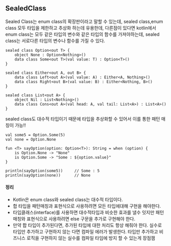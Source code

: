 ## SealedClass

Sealed Class는 enum class의 확장판이라고 말할 수 있는데, sealed class,enum class 모두 타입을 제한하고 추상화 하는데 유용한데, 다른점이 있다면 kotlin에서 enum class는 모두 같은 타입의 변수와 같은 타입의 함수를 가져야하는데, sealed class는 서로다른 타입의 변수나 함수를 가질 수 있다.


```
sealed class Option<out T> {
    object None : Option<Nothing>()
    data class Some<out T>(val value: T) : Option<T>()
}

sealed class Either<out A, out B> {
    data class Left<out A>(val value: A) : Either<A, Nothing>()
    data class Right<out B>(val value: B) : Either<Nothing, B>()
}

sealed class List<out A> {
    object Nil : List<Nothing>()
    data class Cons<out A>(val head: A, val tail: List<A>) : List<A>()
}
```

sealed class도 대수적 타입이기 때문에 타입을 추상화할 수 있어서 이를 통한 패턴 매칭이 가능!!

```
val some5 = Option.Some(5)
val none = Option.None

fun <T> sayOption(option: Option<T>): String = when (option) {
    is Option.None -> "None"
    is Option.Some -> "Some : ${option.value}"
}

println(sayOption(some5))     // Some : 5
println(sayOption(none))      // None
```


#### 정리


* Kotlin은 enum class와 sealed class는 대수적 타입이다.
* 합 타입을 패턴매칭과 표현식으로 사용하려면 모든 타입에대해 구현을 해야한다.
* 타입클래스(interface)를 사용하면 대수적타입과 비슷한 효과를 낼수 잇지만 패턴매칭와 표현식으로 사용하려면 else 구문을 추가로 구현해야 한다.
* 만약 합 타입이 추가된다면, 추가된 타입에 대한 처리도 항상 해줘야 한다. 실수로 타입만 추가하고 구현하지 않는 다면 컴파일 에러가 발생한다. 타입만 추가하고 비즈니스 로직을 구현하지 않는 실수를 컴파일 타임에 방지 할 수 있는게 장점잼